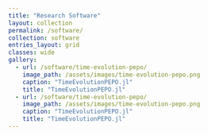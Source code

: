 ```yaml
---
title: "Research Software"
layout: collection
permalink: /software/
collection: software
entries_layout: grid
classes: wide
gallery:
  - url: /software/time-evolution-pepo/
    image_path: /assets/images/time-evolution-pepo.png
    caption: "TimeEvolutionPEPO.jl"
    title: "TimeEvolutionPEPO.jl"
  - url: /software/time-evolution-pepo/
    image_path: /assets/images/time-evolution-pepo.png
    caption: "TimeEvolutionPEPO.jl"
    title: "TimeEvolutionPEPO.jl"
---
```

